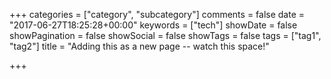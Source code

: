+++
categories = ["category", "subcategory"]
comments = false
date = "2017-06-27T18:25:28+00:00"
keywords = ["tech"]
showDate = false
showPagination = false
showSocial = false
showTags = false
tags = ["tag1", "tag2"]
title = "Adding this as a new page -- watch this space!"

+++

